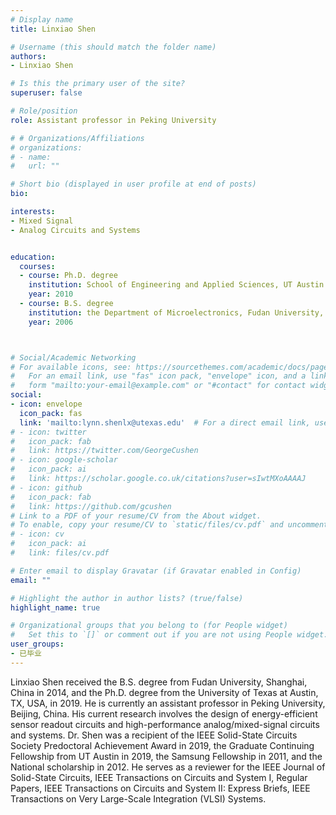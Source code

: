 ```yaml
---
# Display name
title: Linxiao Shen

# Username (this should match the folder name)
authors:
- Linxiao Shen

# Is this the primary user of the site?
superuser: false

# Role/position
role: Assistant professor in Peking University

# # Organizations/Affiliations
# organizations:
# - name: 
#   url: ""

# Short bio (displayed in user profile at end of posts)
bio: 

interests:
- Mixed Signal
- Analog Circuits and Systems


education:
  courses:
  - course: Ph.D. degree
    institution: School of Engineering and Applied Sciences, UT Austin
    year: 2010
  - course: B.S. degree
    institution: the Department of Microelectronics, Fudan University, Shanghai, China
    year: 2006



# Social/Academic Networking
# For available icons, see: https://sourcethemes.com/academic/docs/page-builder/#icons
#   For an email link, use "fas" icon pack, "envelope" icon, and a link in the
#   form "mailto:your-email@example.com" or "#contact" for contact widget.
social:
- icon: envelope
  icon_pack: fas
  link: 'mailto:lynn.shenlx@utexas.edu'  # For a direct email link, use "mailto:test@example.org".
# - icon: twitter
#   icon_pack: fab
#   link: https://twitter.com/GeorgeCushen
# - icon: google-scholar
#   icon_pack: ai
#   link: https://scholar.google.co.uk/citations?user=sIwtMXoAAAAJ
# - icon: github
#   icon_pack: fab
#   link: https://github.com/gcushen
# Link to a PDF of your resume/CV from the About widget.
# To enable, copy your resume/CV to `static/files/cv.pdf` and uncomment the lines below.
# - icon: cv
#   icon_pack: ai
#   link: files/cv.pdf

# Enter email to display Gravatar (if Gravatar enabled in Config)
email: ""

# Highlight the author in author lists? (true/false)
highlight_name: true

# Organizational groups that you belong to (for People widget)
#   Set this to `[]` or comment out if you are not using People widget.
user_groups:
- 已毕业
---
```

Linxiao Shen received the B.S. degree from Fudan University, Shanghai, China in 2014, and the Ph.D. degree from the University of Texas at Austin, TX, USA, in 2019. He is currently an assistant professor in Peking University, Beijing, China. His current research involves the design of energy-efficient sensor readout circuits and high-performance analog/mixed-signal circuits and systems. 
Dr. Shen was a recipient of the IEEE Solid-State Circuits Society Predoctoral Achievement Award in 2019, the Graduate Continuing Fellowship from UT Austin in 2019, the Samsung Fellowship in 2011, and the National scholarship in 2012. He serves as a reviewer for the IEEE Journal of Solid-State Circuits, IEEE Transactions on Circuits and System I, Regular Papers, IEEE Transactions on Circuits and System II: Express Briefs, IEEE Transactions on Very Large-Scale Integration (VLSI) Systems.
